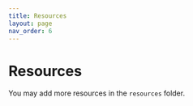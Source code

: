 ```yaml
---
title: Resources
layout: page
nav_order: 6
---
```


# Resources

You may add more resources in the `resources` folder.
